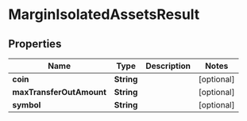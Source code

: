 

# MarginIsolatedAssetsResult


## Properties

| Name | Type | Description | Notes |
|------------ | ------------- | ------------- | -------------|
|**coin** | **String** |  |  [optional] |
|**maxTransferOutAmount** | **String** |  |  [optional] |
|**symbol** | **String** |  |  [optional] |



